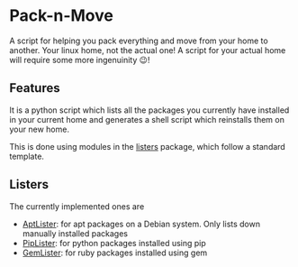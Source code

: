 Pack-n-Move
===========

A script for helping you pack everything and move from your home to another. 
Your linux home, not the actual one!
A script for your actual home will require some more ingenuinity :wink:!

Features
--------

It is a python script which lists all the packages you currently have 
installed in your current home and generates a shell script which reinstalls 
them on your new home.

This is done using modules in the [listers](listers/) package, which follow a standard template.

Listers
-------

The currently implemented ones are

 - [AptLister](listers/apt.py): for apt packages on a Debian system. Only lists down manually installed packages
 - [PipLister](listers/pip.py): for python packages installed using pip
 - [GemLister](listers/gem.py): for ruby packages installed using gem
